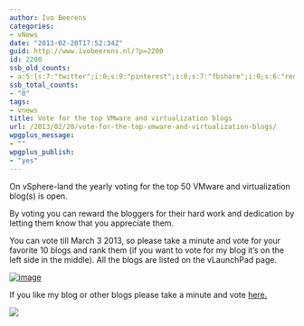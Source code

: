 ```yaml
---
author: Ivo Beerens
categories:
- vNews
date: "2013-02-20T17:52:34Z"
guid: http://www.ivobeerens.nl/?p=2200
id: 2200
ssb_old_counts:
- a:5:{s:7:"twitter";i:0;s:9:"pinterest";i:0;s:7:"fbshare";i:0;s:6:"reddit";i:0;s:6:"tumblr";N;}
ssb_total_counts:
- "0"
tags:
- vnews
title: Vote for the top VMware and virtualization blogs
url: /2013/02/20/vote-for-the-top-vmware-and-virtualization-blogs/
wpgplus_message:
- ""
wpgplus_publish:
- "yes"
---
```


On vSphere-land the yearly voting for the top 50 VMware and virtualization blog(s) is open.

By voting you can reward the bloggers for their hard work and dedication by letting them know that you appreciate them.

You can vote till March 3 2013, so please take a minute and vote for your favorite 10 blogs and rank them (if you want to vote for my blog it’s on the left side in the middle). All the blogs are listed on the vLaunchPad page.

[![image](http://localhost/wp-content/uploads/2013/02/image_thumb10.png "image")](http://localhost/wp-content/uploads/2013/02/image10.png)

If you like my blog or other blogs please take a minute and vote [here.](http://www.surveygizmo.com/s3/1165270/Top-vBlog-2013)

![](http://vsphere-land.com/wp-content/uploads/vote-button-300x298.jpg)
